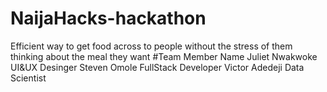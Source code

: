 # NaijaHacks-hackathon
Efficient way to get food across to people without the stress of them thinking about the meal they want 
#Team Member Name
Juliet Nwakwoke      UI&UX Desinger
Steven Omole        FullStack Developer
Victor Adedeji      Data Scientist 


